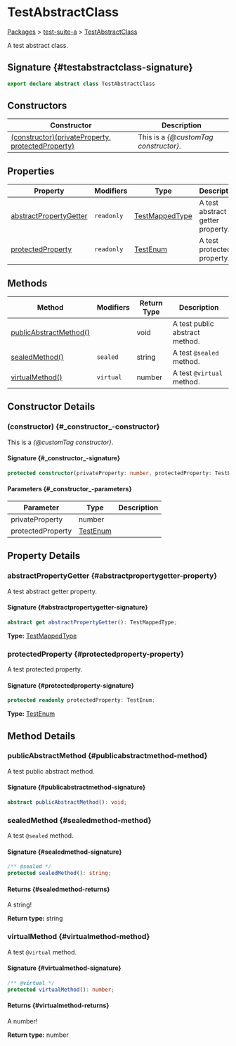 # TestAbstractClass

[Packages](./) &gt; [test-suite-a](./test-suite-a) &gt; [TestAbstractClass](./test-suite-a/testabstractclass-class)

A test abstract class.

## Signature {#testabstractclass-signature}

```typescript
export declare abstract class TestAbstractClass
```

## Constructors

| Constructor | Description |
| --- | --- |
| [(constructor)(privateProperty, protectedProperty)](./test-suite-a/testabstractclass-class#_constructor_-constructor) | This is a _{@customTag constructor}_. |

## Properties

| Property | Modifiers | Type | Description |
| --- | --- | --- | --- |
| [abstractPropertyGetter](./test-suite-a/testabstractclass-class#abstractpropertygetter-property) | `readonly` | [TestMappedType](./test-suite-a#testmappedtype-typealias) | A test abstract getter property. |
| [protectedProperty](./test-suite-a/testabstractclass-class#protectedproperty-property) | `readonly` | [TestEnum](./test-suite-a#testenum-enum) | A test protected property. |

## Methods

| Method | Modifiers | Return Type | Description |
| --- | --- | --- | --- |
| [publicAbstractMethod()](./test-suite-a/testabstractclass-class#publicabstractmethod-method) |  | void | A test public abstract method. |
| [sealedMethod()](./test-suite-a/testabstractclass-class#sealedmethod-method) | `sealed` | string | A test `@sealed` method. |
| [virtualMethod()](./test-suite-a/testabstractclass-class#virtualmethod-method) | `virtual` | number | A test `@virtual` method. |

## Constructor Details

### (constructor) {#\_constructor\_-constructor}

This is a _{@customTag constructor}_.

#### Signature {#\_constructor\_-signature}

```typescript
protected constructor(privateProperty: number, protectedProperty: TestEnum);
```

#### Parameters {#\_constructor\_-parameters}

| Parameter | Type | Description |
| --- | --- | --- |
| privateProperty | number |  |
| protectedProperty | [TestEnum](./test-suite-a#testenum-enum) |  |

## Property Details

### abstractPropertyGetter {#abstractpropertygetter-property}

A test abstract getter property.

#### Signature {#abstractpropertygetter-signature}

```typescript
abstract get abstractPropertyGetter(): TestMappedType;
```

**Type:** [TestMappedType](./test-suite-a#testmappedtype-typealias)

### protectedProperty {#protectedproperty-property}

A test protected property.

#### Signature {#protectedproperty-signature}

```typescript
protected readonly protectedProperty: TestEnum;
```

**Type:** [TestEnum](./test-suite-a#testenum-enum)

## Method Details

### publicAbstractMethod {#publicabstractmethod-method}

A test public abstract method.

#### Signature {#publicabstractmethod-signature}

```typescript
abstract publicAbstractMethod(): void;
```

### sealedMethod {#sealedmethod-method}

A test `@sealed` method.

#### Signature {#sealedmethod-signature}

```typescript
/** @sealed */
protected sealedMethod(): string;
```

#### Returns {#sealedmethod-returns}

A string!

**Return type:** string

### virtualMethod {#virtualmethod-method}

A test `@virtual` method.

#### Signature {#virtualmethod-signature}

```typescript
/** @virtual */
protected virtualMethod(): number;
```

#### Returns {#virtualmethod-returns}

A number!

**Return type:** number
